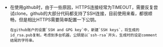 * 在使用github时，由于一些原因，HTTPS连接经常为TIMEOUT，需要反复尝试clone。github的大部分代码都支持了SSH连接，目前使用来看，都很顺畅，但是相比HTTPS需要简单配置一下公钥。


      在github账户的设置`SSH and GPG key`中，新建`SSH keys`，将生成的id_rsa.pub复制，考虑到多台机器，公钥是以`ssh-rsa`开头，生成时的设定comment结尾的字符串。
